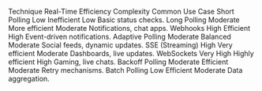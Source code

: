 Technique	Real-Time	Efficiency	Complexity	Common Use Case
Short Polling	Low	Inefficient	Low	Basic status checks.
Long Polling	Moderate	More efficient	Moderate	Notifications, chat apps.
Webhooks	High	Efficient	High	Event-driven notifications.
Adaptive Polling	Moderate	Balanced	Moderate	Social feeds, dynamic updates.
SSE (Streaming)	High	Very efficient	Moderate	Dashboards, live updates.
WebSockets	Very High	Highly efficient	High	Gaming, live chats.
Backoff Polling	Moderate	Efficient	Moderate	Retry mechanisms.
Batch Polling	Low	Efficient	Moderate	Data aggregation.